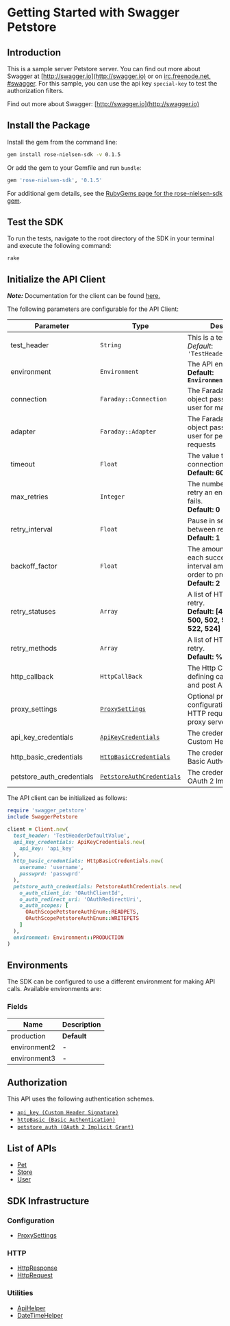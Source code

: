 
# Getting Started with Swagger Petstore

## Introduction

This is a sample server Petstore server.  You can find out more about Swagger at [http://swagger.io](http://swagger.io) or on [irc.freenode.net, #swagger](http://swagger.io/irc/).  For this sample, you can use the api key `special-key` to test the authorization filters.

Find out more about Swagger: [http://swagger.io](http://swagger.io)

## Install the Package

Install the gem from the command line:

```bash
gem install rose-nielsen-sdk -v 0.1.5
```

Or add the gem to your Gemfile and run `bundle`:

```ruby
gem 'rose-nielsen-sdk', '0.1.5'
```

For additional gem details, see the [RubyGems page for the rose-nielsen-sdk gem](https://rubygems.org/gems/rose-nielsen-sdk/versions/0.1.5).

## Test the SDK

To run the tests, navigate to the root directory of the SDK in your terminal and execute the following command:

```
rake
```

## Initialize the API Client

**_Note:_** Documentation for the client can be found [here.](https://www.github.com/ZahraN444/rose-nielsen-ruby-sdk/tree/0.1.5/doc/client.md)

The following parameters are configurable for the API Client:

| Parameter | Type | Description |
|  --- | --- | --- |
| test_header | `String` | This is a test header<br>*Default*: `'TestHeaderDefaultValue'` |
| environment | `Environment` | The API environment. <br> **Default: `Environment.PRODUCTION`** |
| connection | `Faraday::Connection` | The Faraday connection object passed by the SDK user for making requests |
| adapter | `Faraday::Adapter` | The Faraday adapter object passed by the SDK user for performing http requests |
| timeout | `Float` | The value to use for connection timeout. <br> **Default: 60** |
| max_retries | `Integer` | The number of times to retry an endpoint call if it fails. <br> **Default: 0** |
| retry_interval | `Float` | Pause in seconds between retries. <br> **Default: 1** |
| backoff_factor | `Float` | The amount to multiply each successive retry's interval amount by in order to provide backoff. <br> **Default: 2** |
| retry_statuses | `Array` | A list of HTTP statuses to retry. <br> **Default: [408, 413, 429, 500, 502, 503, 504, 521, 522, 524]** |
| retry_methods | `Array` | A list of HTTP methods to retry. <br> **Default: %i[get put]** |
| http_callback | `HttpCallBack` | The Http CallBack allows defining callables for pre and post API calls. |
| proxy_settings | [`ProxySettings`](https://www.github.com/ZahraN444/rose-nielsen-ruby-sdk/tree/0.1.5/doc/proxy-settings.md) | Optional proxy configuration to route HTTP requests through a proxy server. |
| api_key_credentials | [`ApiKeyCredentials`](https://www.github.com/ZahraN444/rose-nielsen-ruby-sdk/tree/0.1.5/doc/auth/custom-header-signature.md) | The credential object for Custom Header Signature |
| http_basic_credentials | [`HttpBasicCredentials`](https://www.github.com/ZahraN444/rose-nielsen-ruby-sdk/tree/0.1.5/doc/auth/basic-authentication.md) | The credential object for Basic Authentication |
| petstore_auth_credentials | [`PetstoreAuthCredentials`](https://www.github.com/ZahraN444/rose-nielsen-ruby-sdk/tree/0.1.5/doc/auth/oauth-2-implicit-grant.md) | The credential object for OAuth 2 Implicit Grant |

The API client can be initialized as follows:

```ruby
require 'swagger_petstore'
include SwaggerPetstore

client = Client.new(
  test_header: 'TestHeaderDefaultValue',
  api_key_credentials: ApiKeyCredentials.new(
    api_key: 'api_key'
  ),
  http_basic_credentials: HttpBasicCredentials.new(
    username: 'username',
    passwprd: 'passwprd'
  ),
  petstore_auth_credentials: PetstoreAuthCredentials.new(
    o_auth_client_id: 'OAuthClientId',
    o_auth_redirect_uri: 'OAuthRedirectUri',
    o_auth_scopes: [
      OAuthScopePetstoreAuthEnum::READPETS,
      OAuthScopePetstoreAuthEnum::WRITEPETS
    ]
  ),
  environment: Environment::PRODUCTION
)
```

## Environments

The SDK can be configured to use a different environment for making API calls. Available environments are:

### Fields

| Name | Description |
|  --- | --- |
| production | **Default** |
| environment2 | - |
| environment3 | - |

## Authorization

This API uses the following authentication schemes.

* [`api_key (Custom Header Signature)`](https://www.github.com/ZahraN444/rose-nielsen-ruby-sdk/tree/0.1.5/doc/auth/custom-header-signature.md)
* [`httpBasic (Basic Authentication)`](https://www.github.com/ZahraN444/rose-nielsen-ruby-sdk/tree/0.1.5/doc/auth/basic-authentication.md)
* [`petstore_auth (OAuth 2 Implicit Grant)`](https://www.github.com/ZahraN444/rose-nielsen-ruby-sdk/tree/0.1.5/doc/auth/oauth-2-implicit-grant.md)

## List of APIs

* [Pet](https://www.github.com/ZahraN444/rose-nielsen-ruby-sdk/tree/0.1.5/doc/controllers/pet.md)
* [Store](https://www.github.com/ZahraN444/rose-nielsen-ruby-sdk/tree/0.1.5/doc/controllers/store.md)
* [User](https://www.github.com/ZahraN444/rose-nielsen-ruby-sdk/tree/0.1.5/doc/controllers/user.md)

## SDK Infrastructure

### Configuration

* [ProxySettings](https://www.github.com/ZahraN444/rose-nielsen-ruby-sdk/tree/0.1.5/doc/proxy-settings.md)

### HTTP

* [HttpResponse](https://www.github.com/ZahraN444/rose-nielsen-ruby-sdk/tree/0.1.5/doc/http-response.md)
* [HttpRequest](https://www.github.com/ZahraN444/rose-nielsen-ruby-sdk/tree/0.1.5/doc/http-request.md)

### Utilities

* [ApiHelper](https://www.github.com/ZahraN444/rose-nielsen-ruby-sdk/tree/0.1.5/doc/api-helper.md)
* [DateTimeHelper](https://www.github.com/ZahraN444/rose-nielsen-ruby-sdk/tree/0.1.5/doc/date-time-helper.md)


